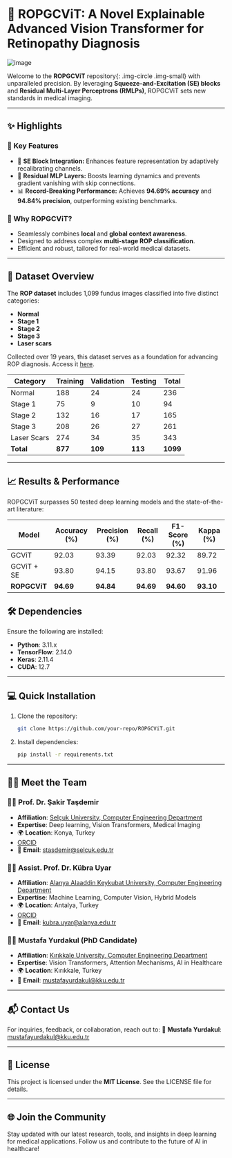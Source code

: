 # 🌟 ROPGCViT: A Novel Explainable Advanced Vision Transformer for Retinopathy Diagnosis

![image](https://github.com/user-attachments/assets/91ef77c5-7108-49d0-b85b-c63ac12cb401)

Welcome to the **ROPGCViT** repository{: .img-circle .img-small} with unparalleled precision. By leveraging **Squeeze-and-Excitation (SE) blocks** and **Residual Multi-Layer Perceptrons (RMLPs)**, ROPGCViT sets new standards in medical imaging.

---

## ✨ Highlights

### 🚀 Key Features

- 🧠 **SE Block Integration:** Enhances feature representation by adaptively recalibrating channels.
- 🔗 **Residual MLP Layers:** Boosts learning dynamics and prevents gradient vanishing with skip connections.
- 📊 **Record-Breaking Performance:** Achieves **94.69% accuracy** and **94.84% precision**, outperforming existing benchmarks.

### 🎯 Why ROPGCViT?

- Seamlessly combines **local** and **global context awareness**.
- Designed to address complex **multi-stage ROP classification**.
- Efficient and robust, tailored for real-world medical datasets.

---

## 📂 Dataset Overview

The **ROP dataset** includes 1,099 fundus images classified into five distinct categories:

- **Normal**
- **Stage 1**
- **Stage 2**
- **Stage 3**
- **Laser scars**

Collected over 19 years, this dataset serves as a foundation for advancing ROP diagnosis. Access it [here](https://figshare.com/articles/figure/_b_A_Fundus_Image_Dataset_for_Intelligent_b_b_Retinopathy_of_Prematurity_b_b_System_b_/25514449).

| **Category** | **Training** | **Validation** | **Testing** | **Total** |
| ------------ | ------------ | -------------- | ----------- | --------- |
| Normal       | 188          | 24             | 24          | 236       |
| Stage 1      | 75           | 9              | 10          | 94        |
| Stage 2      | 132          | 16             | 17          | 165       |
| Stage 3      | 208          | 26             | 27          | 261       |
| Laser Scars  | 274          | 34             | 35          | 343       |
| **Total**    | **877**      | **109**        | **113**     | **1099**  |

---

## 📈 Results & Performance

ROPGCViT surpasses 50 tested deep learning models and the state-of-the-art literature:

| **Model**    | **Accuracy (%)** | **Precision (%)** | **Recall (%)** | **F1-Score (%)** | **Kappa (%)** |
| ------------ | ---------------- | ----------------- | -------------- | ---------------- | ------------- |
| GCViT        | 92.03            | 93.39             | 92.03          | 92.32            | 89.72         |
| GCViT + SE   | 93.80            | 94.15             | 93.80          | 93.67            | 91.96         |
| **ROPGCViT** | **94.69**        | **94.84**         | **94.69**      | **94.60**        | **93.10**     |



## 🛠️ Dependencies

Ensure the following are installed:

- **Python**: 3.11.x
- **TensorFlow**: 2.14.0
- **Keras**: 2.11.4
- **CUDA**: 12.7

---

## 💻 Quick Installation

1. Clone the repository:
   ```bash
   git clone https://github.com/your-repo/ROPGCViT.git
   ```
2. Install dependencies:
   ```bash
   pip install -r requirements.txt
   ```

---

## 👩‍🔬 Meet the Team

### 🧑‍🏫 Prof. Dr. Şakir Taşdemir



- **Affiliation**: [Selçuk University, Computer Engineering Department](https://www.selcuk.edu.tr/)
- **Expertise**: Deep learning, Vision Transformers, Medical Imaging
- 🌍 **Location**: Konya, Turkey
- [ORCID](https://orcid.org/0000-0002-2433-246X)
- 📧 **Email**: [stasdemir@selcuk.edu.tr](mailto\:stasdemir@selcuk.edu.tr)

### 👩‍🏫 Assist. Prof. Dr. Kübra Uyar



- **Affiliation**: [Alanya Alaaddin Keykubat University, Computer Engineering Department](https://www.alanya.edu.tr/)
- **Expertise**: Machine Learning, Computer Vision, Hybrid Models
- 🌍 **Location**: Antalya, Turkey
- [ORCID](https://orcid.org/0000-0001-5345-3319)
- 📧 **Email**: [kubra.uyar@alanya.edu.tr](mailto\:kubra.uyar@alanya.edu.tr)

### 🧑‍🎓 Mustafa Yurdakul (PhD Candidate)



- **Affiliation**: [Kırıkkale University, Computer Engineering Department](https://www.kku.edu.tr/)
- **Expertise**: Vision Transformers, Attention Mechanisms, AI in Healthcare
- 🌍 **Location**: Kırıkkale, Turkey
- 📧 **Email**: [mustafayurdakul@kku.edu.tr](mailto\:mustafayurdakul@kku.edu.tr)

---

## 📬 Contact Us

For inquiries, feedback, or collaboration, reach out to:
📧 **Mustafa Yurdakul**: [mustafayurdakul@kku.edu.tr](mailto\:mustafayurdakul@kku.edu.tr)

---

## 📜 License

This project is licensed under the **MIT License**. See the LICENSE file for details.

---

## 🌐 Join the Community

Stay updated with our latest research, tools, and insights in deep learning for medical applications. Follow us and contribute to the future of AI in healthcare!

